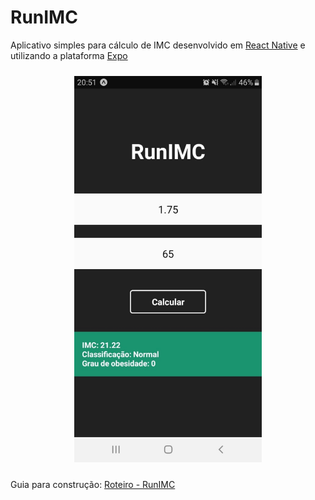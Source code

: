 # RunIMC

Aplicativo simples para cálculo de IMC  desenvolvido em [React Native](https://facebook.github.io/react-native/) e utilizando a plataforma [Expo](https://expo.io/)

<p align="center">
<img src="img/runIMC.jpeg" alt="HomeScreen RunIMC" width="300" style="margin-top:10px;margin-bottom:10px;">
</p>

Guia para construção: [Roteiro - RunIMC](https://github.com/jose-de-melo/runIMC/blob/master/Roteiro.md)
